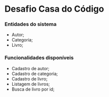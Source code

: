# Desafio Casa do Código

### Entidades do sistema
- Autor;
- Categoria;
- Livro;

### Funcionalidades disponíveis
- Cadastro de autor;
- Cadastro de categoria;
- Cadastro de livro;
- Listagem de livros;
- Busca de livro por id;